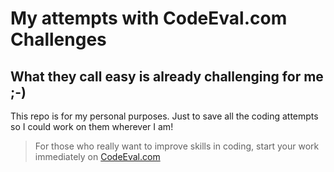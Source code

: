 # My attempts with CodeEval.com Challenges

## What they call easy is already challenging for me ;-)

This repo is for my personal purposes. Just to save all the coding attempts so I could work on them wherever I am!

> For those who really want to improve skills in coding, start your work immediately on [CodeEval.com](https://www.codeeval.com/open_challenges/)
